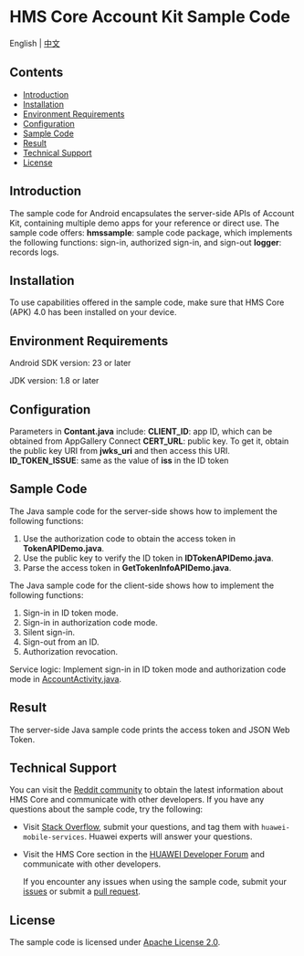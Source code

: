 ﻿# HMS Core Account Kit Sample Code

English | [中文](README_ZH.md)

## Contents
* [Introduction](#Introduction)
* [Installation](#Installation)
* [Environment Requirements](#Environment-Requirements)
* [Configuration](#Configuration)
* [Sample Code](#Sample-Code)
* [Result](#Result)
* [Technical Support](#Technical-Support)
* [License](#License)

## Introduction
The sample code for Android encapsulates the server-side APIs of Account Kit, containing multiple demo apps for your reference or direct use. The sample code offers:
**hmssample**: sample code package, which implements the following functions: sign-in, authorized sign-in, and sign-out
**logger**: records logs.

## Installation
To use capabilities offered in the sample code, make sure that HMS Core (APK) 4.0 has been installed on your device.
## Environment Requirements
Android SDK version: 23 or later

JDK version: 1.8 or later

## Configuration
Parameters in **Contant.java** include:
**CLIENT_ID**: app ID, which can be obtained from AppGallery Connect
**CERT_URL**: public key. To get it, obtain the public key URI from **jwks_uri** and then access this URI.
**ID_TOKEN_ISSUE**: same as the value of **iss** in the ID token

## Sample Code
The Java sample code for the server-side shows how to implement the following functions:
1. Use the authorization code to obtain the access token in **TokenAPIDemo.java**.
2. Use the public key to verify the ID token in **IDTokenAPIDemo.java**.
3. Parse the access token in **GetTokenInfoAPIDemo.java**.

The Java sample code for the client-side shows how to implement the following functions:
1. Sign-in in ID token mode.
2. Sign-in in authorization code mode.
3. Silent sign-in.
4. Sign-out from an ID.
5. Authorization revocation.

Service logic: Implement sign-in in ID token mode and authorization code mode in [AccountActivity.java](https://github.com/HMS-Core/huawei-account-demo/blob/master/Account-Client-Java-Demo/Account_Demo_AndroidStudio/app/src/main/java/com/huawei/hmssample/AccountActivity.java).

## Result
The server-side Java sample code prints the access token and JSON Web Token.

## Technical Support
You can visit the [Reddit community](https://www.reddit.com/r/HuaweiDevelopers/) to obtain the latest information about HMS Core and communicate with other developers.
If you have any questions about the sample code, try the following:
* Visit [Stack Overflow](https://stackoverflow.com/questions/tagged/huawei-mobile-services?tab=Votes), submit your questions, and tag them with `huawei-mobile-services`. Huawei experts will answer your questions.

* Visit the HMS Core section in the [HUAWEI Developer Forum](https://forums.developer.huawei.com/forumPortal/en/home?fid=0101187876626530001?ha_source=hms1) and communicate with other developers. 

  If you encounter any issues when using the sample code, submit your [issues](https://github.com/HMS-Core/huawei-account-demo/issues) or submit a [pull request](https://github.com/HMS-Core/huawei-account-demo/pulls).

## License
The sample code is licensed under [Apache License 2.0](http://www.apache.org/licenses/LICENSE-2.0).
